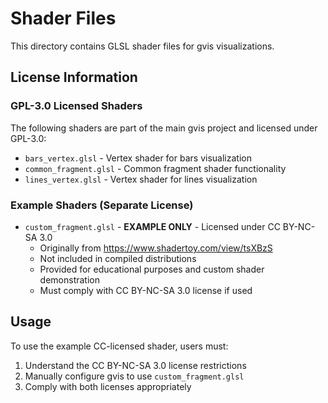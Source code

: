 # Shader Files

This directory contains GLSL shader files for gvis visualizations.

## License Information

### GPL-3.0 Licensed Shaders
The following shaders are part of the main gvis project and licensed under GPL-3.0:
- `bars_vertex.glsl` - Vertex shader for bars visualization
- `common_fragment.glsl` - Common fragment shader functionality
- `lines_vertex.glsl` - Vertex shader for lines visualization  

### Example Shaders (Separate License)
- `custom_fragment.glsl` - **EXAMPLE ONLY** - Licensed under CC BY-NC-SA 3.0
  - Originally from https://www.shadertoy.com/view/tsXBzS
  - Not included in compiled distributions
  - Provided for educational purposes and custom shader demonstration
  - Must comply with CC BY-NC-SA 3.0 license if used

## Usage

To use the example CC-licensed shader, users must:
1. Understand the CC BY-NC-SA 3.0 license restrictions
2. Manually configure gvis to use `custom_fragment.glsl` 
3. Comply with both licenses appropriately
